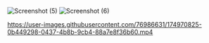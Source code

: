 ![Screenshot (5)](https://user-images.githubusercontent.com/76986631/174970761-f0acf1e3-7e5f-4109-a533-b4df3cd7c021.png)
![Screenshot (6)](https://user-images.githubusercontent.com/76986631/174970746-51fa118c-a9f9-4028-a2c3-3054ab84639b.png)



https://user-images.githubusercontent.com/76986631/174970825-0b449298-0437-4b8b-9cb4-88a7e8f36b60.mp4
